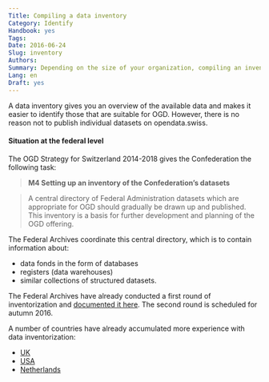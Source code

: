 ```yaml
---
Title: Compiling a data inventory
Category: Identify
Handbook: yes
Tags:
Date: 2016-06-24
Slug: inventory
Authors:
Summary: Depending on the size of your organization, compiling an inventory of your data is a recommended tool for publishing OGD but not a requirement.
Lang: en
Draft: yes
---
```


A data inventory gives you an overview of the available data and makes it easier to identify those that are suitable for OGD. However, there is no reason not to publish individual datasets on opendata.swiss.

#### Situation at the federal level

The OGD Strategy for Switzerland 2014-2018 gives the Confederation the following task:

> **M4 Setting up an inventory of the Confederation’s datasets**

> A central directory of Federal Administration datasets which are appropriate for OGD should gradually be drawn up and published. This inventory is a basis for further development and planning of the OGD offering.

The Federal Archives coordinate this central directory, which is to contain information about:

- data fonds in the form of databases
- registers (data warehouses)
- similar collections of structured datasets.  

The Federal Archives have already conducted a first round of inventorization and [documented it here](/en/library/bericht-datenbestaende-bund). The second round is scheduled for autumn 2016.

A number of countries have already accumulated more experience with data inventorization:

- [UK](http://data.gov.uk/data/search)
- [USA](https://project-open-data.cio.gov/implementation-guide)
- [Netherlands](http://www.openstate.eu/en/2014/10/government-wide-data-inventory-ready-in-spring-2015/)

